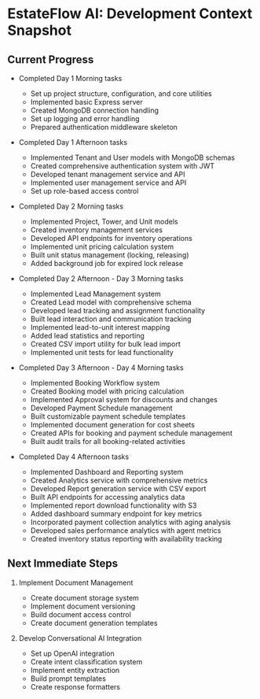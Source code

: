 # EstateFlow AI: Development Context Snapshot

## Current Progress
- Completed Day 1 Morning tasks
  - Set up project structure, configuration, and core utilities
  - Implemented basic Express server
  - Created MongoDB connection handling
  - Set up logging and error handling
  - Prepared authentication middleware skeleton

- Completed Day 1 Afternoon tasks
  - Implemented Tenant and User models with MongoDB schemas
  - Created comprehensive authentication system with JWT
  - Developed tenant management service and API
  - Implemented user management service and API
  - Set up role-based access control

- Completed Day 2 Morning tasks
  - Implemented Project, Tower, and Unit models
  - Created inventory management services
  - Developed API endpoints for inventory operations
  - Implemented unit pricing calculation system
  - Built unit status management (locking, releasing)
  - Added background job for expired lock release

- Completed Day 2 Afternoon - Day 3 Morning tasks
  - Implemented Lead Management system
  - Created Lead model with comprehensive schema
  - Developed lead tracking and assignment functionality
  - Built lead interaction and communication tracking
  - Implemented lead-to-unit interest mapping
  - Added lead statistics and reporting
  - Created CSV import utility for bulk lead import
  - Implemented unit tests for lead functionality

- Completed Day 3 Afternoon - Day 4 Morning tasks
  - Implemented Booking Workflow system
  - Created Booking model with pricing calculation
  - Implemented Approval system for discounts and changes
  - Developed Payment Schedule management
  - Built customizable payment schedule templates
  - Implemented document generation for cost sheets
  - Created APIs for booking and payment schedule management
  - Built audit trails for all booking-related activities

- Completed Day 4 Afternoon tasks
  - Implemented Dashboard and Reporting system
  - Created Analytics service with comprehensive metrics
  - Developed Report generation service with CSV export
  - Built API endpoints for accessing analytics data
  - Implemented report download functionality with S3
  - Added dashboard summary endpoint for key metrics
  - Incorporated payment collection analytics with aging analysis
  - Developed sales performance analytics with agent metrics
  - Created inventory status reporting with availability tracking

## Next Immediate Steps
1. Implement Document Management
   - Create document storage system
   - Implement document versioning
   - Build document access control
   - Create document generation templates

2. Develop Conversational AI Integration
   - Set up OpenAI integration
   - Create intent classification system
   - Implement entity extraction
   - Build prompt templates
   - Create response formatters